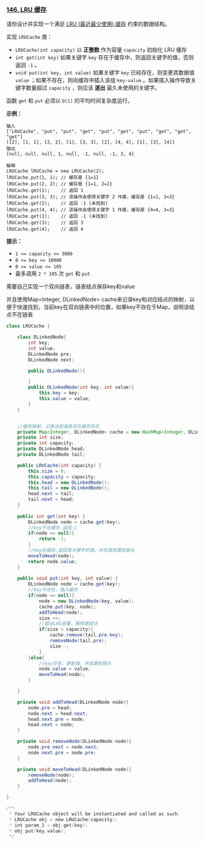 ### [146. LRU 缓存](https://leetcode.cn/problems/lru-cache/)

请你设计并实现一个满足 [LRU (最近最少使用) 缓存](https://baike.baidu.com/item/LRU) 约束的数据结构。

实现 `LRUCache` 类：

- `LRUCache(int capacity)` 以 **正整数** 作为容量 `capacity` 初始化 LRU 缓存
- `int get(int key)` 如果关键字 `key` 存在于缓存中，则返回关键字的值，否则返回 `-1` 。
- `void put(int key, int value)` 如果关键字 `key` 已经存在，则变更其数据值 `value` ；如果不存在，则向缓存中插入该组 `key-value` 。如果插入操作导致关键字数量超过 `capacity` ，则应该 **逐出** 最久未使用的关键字。

函数 `get` 和 `put` 必须以 `O(1)` 的平均时间复杂度运行。

 

**示例：**

```
输入
["LRUCache", "put", "put", "get", "put", "get", "put", "get", "get", "get"]
[[2], [1, 1], [2, 2], [1], [3, 3], [2], [4, 4], [1], [3], [4]]
输出
[null, null, null, 1, null, -1, null, -1, 3, 4]

解释
LRUCache lRUCache = new LRUCache(2);
lRUCache.put(1, 1); // 缓存是 {1=1}
lRUCache.put(2, 2); // 缓存是 {1=1, 2=2}
lRUCache.get(1);    // 返回 1
lRUCache.put(3, 3); // 该操作会使得关键字 2 作废，缓存是 {1=1, 3=3}
lRUCache.get(2);    // 返回 -1 (未找到)
lRUCache.put(4, 4); // 该操作会使得关键字 1 作废，缓存是 {4=4, 3=3}
lRUCache.get(1);    // 返回 -1 (未找到)
lRUCache.get(3);    // 返回 3
lRUCache.get(4);    // 返回 4
```

 

**提示：**

- `1 <= capacity <= 3000`
- `0 <= key <= 10000`
- `0 <= value <= 105`
- 最多调用 `2 * 105` 次 `get` 和 `put`



需要自己实现一个双向链表，链表结点保存key和value

并且使用Map<Integer, DLinkedNode> cache来记录key和对应结点的映射，以便于快速找到，当前key在双向链表中的位置，如果key不存在于Map，说明该结点不在链表

```java
class LRUCache {

    class DLinkedNode{
        int key;
        int value;
        DLinkedNode pre;
        DLinkedNode next;

        public DLinkedNode(){

        }
        public DLinkedNode(int key, int value){
            this.key = key;
            this.value = value;
        }
    }


    //缓存映射，记录当前值是否在缓存存在
    private Map<Integer, DLinkedNode> cache = new HashMap<Integer, DLinkedNode>();
    private int size;
    private int capacity;
    private DLinkedNode head;
    private DLinkedNode tail;

    public LRUCache(int capacity) {
        this.size = 0;
        this.capacity = capacity;
        this.head = new DLinkedNode();
        this.tail = new DLinkedNode();
        head.next = tail;
        tail.next = head;
    }
    
    public int get(int key) {
        DLinkedNode node = cache.get(key);
        //key不在缓存,返回-1
        if(node == null){
            return -1;
        }
        //key在缓存,返回其关键字的值，并将其放置到链头
        moveToHead(node);
        return node.value;
    }
    
    public void put(int key, int value) {
        DLinkedNode node = cache.get(key);
        //key不存在，插入缓存
        if(node == null){
            node = new DLinkedNode(key, value);
            cache.put(key, node);
            addToHead(node);
            size ++;
            //超出LRU容量，删除尾结点
            if(size > capacity){
                cache.remove(tail.pre.key);
                removeNode(tail.pre);
                size--;
            }
        }else{
            //key存在，更新值，并放置到链头
            node.value = value;
            moveToHead(node);
        }

    }

    private void addToHead(DLinkedNode node){
        node.pre = head;
        node.next = head.next;
        head.next.pre = node;
        head.next = node;
    }

    private void removeNode(DLinkedNode node){
        node.pre.next = node.next;
        node.next.pre = node.pre;
    }

    private void moveToHead(DLinkedNode node){
        removeNode(node);
        addToHead(node);
    }

}

/**
 * Your LRUCache object will be instantiated and called as such:
 * LRUCache obj = new LRUCache(capacity);
 * int param_1 = obj.get(key);
 * obj.put(key,value);
 */
```

